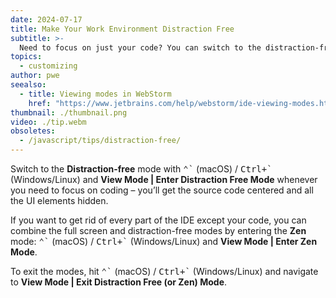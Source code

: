 ```yaml
---
date: 2024-07-17
title: Make Your Work Environment Distraction Free
subtitle: >-
  Need to focus on just your code? You can switch to the distraction-free or zen mode.
topics:
  - customizing
author: pwe
seealso:
  - title: Viewing modes in WebStorm
    href: "https://www.jetbrains.com/help/webstorm/ide-viewing-modes.html#"
thumbnail: ./thumbnail.png
video: ./tip.webm
obsoletes:
  - /javascript/tips/distraction-free/
---
```


Switch to the **Distraction-free** mode with <kbd>⌃\`</kbd> (macOS) / <kbd>Ctrl+\`</kbd> (Windows/Linux) and **View Mode | Enter Distraction Free Mode** whenever you need to focus on coding – you’ll get the source code centered and all the UI elements hidden.

If you want to get rid of every part of the IDE except your code, you can combine the full screen and distraction-free modes by entering the **Zen** mode: <kbd>⌃\`</kbd> (macOS) / <kbd>Ctrl+\`</kbd> (Windows/Linux) and **View Mode | Enter Zen Mode**.

To exit the modes, hit <kbd>⌃\`</kbd> (macOS) / <kbd>Ctrl+\`</kbd> (Windows/Linux) and navigate to **View Mode | Exit Distraction Free (or Zen) Mode**.
